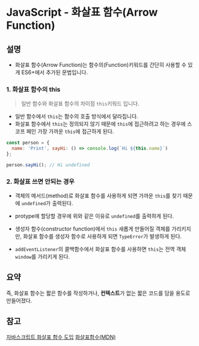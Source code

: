 # JavaScript - 화살표 함수(Arrow Function)

## 설명

- 화살표 함수(Arrow Function)는 함수의(Function)키워드를 간단히 사용할 수 있게 ES6+에서 추가된 문법입니다.

### 1. 화살표 함수의 this

> 일반 함수와 화살표 함수의 차이점 `this`키워드 입니다.

- 일반 함수에서 `this`는 함수의 호출 방식에서 달라집니다.
- 화살표 함수에서 `this`는 정의되지 않기 때문에 `this`에 접근하려고 하는 경우에 스코프  페인 가장 가까운 `this`에 접근하게 된다.

```javascript
const person = {
  name: 'Print', sayHi: () => console.log(`Hi ${this.name}`)              
}; 

person.sayHi(); // Hi undefined
```

### 2. 화살표 쓰면 안되는 경우

- 객체의 메서드(method)로 화살표 함수를 사용하게 되면 가까운 `this`를 찾기 때문에 `undefined`가 출력된다.

- protype에 할당할 경우에 위와 같은 이유로 `undefined`를 출력하게 된다.

- 생성자 함수(constructor function)에서 `this` 새롭게 만들어질 객체를 가리키지만, 화살표 함수를 생성자 함수로 사용하게 되면 `TypeError`가 발생하게 된다.

- `addEventListener`의 콜백함수에서 화살표 함수를 사용하면 `this`는 전역 객체 `window`를 가리키게 된다.

## 요약

즉, 화살표 함수는 짧은 함수를 작성하거나, **컨텍스트**가 없는 짧은 코드를 담을 용도로 만들어졌다.

## 참고

[자바스크립트 화살표 함수 도입](https://ui.toast.com/weekly-pick/ko_20160912)
[화살표함수(MDN)](https://developer.mozilla.org/ko/docs/Web/JavaScript/Reference/Functions/Arrow_functions)

